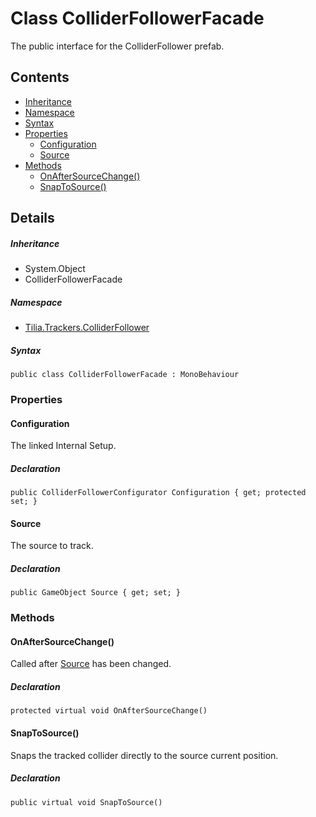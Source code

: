 # Class ColliderFollowerFacade

The public interface for the ColliderFollower prefab.

## Contents

* [Inheritance]
* [Namespace]
* [Syntax]
* [Properties]
  * [Configuration]
  * [Source]
* [Methods]
  * [OnAfterSourceChange()]
  * [SnapToSource()]

## Details

##### Inheritance

* System.Object
* ColliderFollowerFacade

##### Namespace

* [Tilia.Trackers.ColliderFollower]

##### Syntax

```
public class ColliderFollowerFacade : MonoBehaviour
```

### Properties

#### Configuration

The linked Internal Setup.

##### Declaration

```
public ColliderFollowerConfigurator Configuration { get; protected set; }
```

#### Source

The source to track.

##### Declaration

```
public GameObject Source { get; set; }
```

### Methods

#### OnAfterSourceChange()

Called after [Source] has been changed.

##### Declaration

```
protected virtual void OnAfterSourceChange()
```

#### SnapToSource()

Snaps the tracked collider directly to the source current position.

##### Declaration

```
public virtual void SnapToSource()
```

[Tilia.Trackers.ColliderFollower]: README.md
[ColliderFollowerConfigurator]: ColliderFollowerConfigurator.md
[Source]: ColliderFollowerFacade.md#Source
[Inheritance]: #Inheritance
[Namespace]: #Namespace
[Syntax]: #Syntax
[Properties]: #Properties
[Configuration]: #Configuration
[Source]: #Source
[Methods]: #Methods
[OnAfterSourceChange()]: #OnAfterSourceChange
[SnapToSource()]: #SnapToSource
